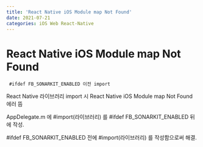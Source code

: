 ```yaml
---
title: 'React Native iOS Module map Not Found'
date: 2021-07-21
categories: iOS Web React-Native
---
```


# React Native iOS Module map Not Found

     #ifdef FB_SONARKIT_ENABLED 이전 import

React Native 라이브러리 import 시 React Native iOS Module map Not Found 에러 뜸

AppDelegate.m 에 #import(라이브러리) 를 #ifdef FB_SONARKIT_ENABLED 뒤에 작성.

#ifdef FB_SONARKIT_ENABLED 전에 #import(라이브러리) 를 작성함으로써 해결.
